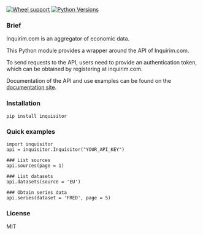 [![Wheel support](https://img.shields.io/pypi/wheel/inquisitor.svg)](https://pypi.python.org/pypi/inquisitor)
[![Python Versions](https://img.shields.io/pypi/pyversions/inquisitor.svg)](https://pypi.python.org/pypi/inquisitor)

### Brief

Inquirim.com is an aggregator of economic data.

This Python module provides a wrapper around the API of Inquirim.com.

To send requests to the API, users need to provide an authentication token, which can be obtained by registering at inquirim.com.

Documentation of the API and use examples can be found on the [documentation site](https://www.inquirim.com/docs/libraries#python).

### Installation

    pip install inquisitor



### Quick examples

```
import inquisitor
api = inquisitor.Inquisitor("YOUR_API_KEY")

### List sources 
api.sources(page = 1)

### List datasets
api.datasets(source = 'EU')

### Obtain series data
api.series(dataset = 'FRED', page = 5)

```


### License

MIT
